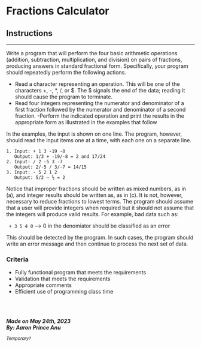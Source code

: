 # **Fractions Calculator**

## Instructions
---

Write a program that will perform the four basic arithmetic operations (addition, subtraction, multiplication, and division) on pairs of fractions, producing answers in standard fractional form. Specifically, your program should repeatedly perform the following actions.

- Read a character representing an operation. This will be one of the characters +, -, *, /, or $. The $ signals the end of the data; reading it should cause the program to terminate.
- Read four integers representing the numerator and denominator of a first fraction followed by the numerator and denominator of a second fraction.
-Perform the indicated operation and print the results in the appropriate form as illustrated in the examples that follow

In the examples, the input is shown on one line. The program, however, should read the input items one at a time, with each one on a separate line.
```
1. Input: + 1 3 -19 -8 
   Output: 1/3 + -19/-8 = 2 and 17/24
2. Input: / 2 -5 3 -7 
   Output: 2/-5 / 3/-7 = 14/15
3. Input: - 5 2 1 2 
   Output: 5/2 – ½ = 2
```

Notice that improper fractions should be written as mixed numbers, as in (a), and integer results should be written as, as in (c). It is not, however, necessary to reduce fractions to lowest terms. The program should assume that a user will provide integers when required but it should not assume that the integers will produce valid results. For example, bad data such as:

` + 3 5 4 0` --> 0 in the denomiator should be classified as an error

This should be detected by the program. In such cases, the program should write an error message and then continue to process the next set of data. 

 



### Criteria
- Fully functional program that meets the requirements
- Validation that meets the requirements
- Appropriate comments
- Efficient use of programming class time

<br></br>

***Made on May 24th, 2023***\
***By: Aaron Prince Anu***


<sub>*Temporary?*</sub>